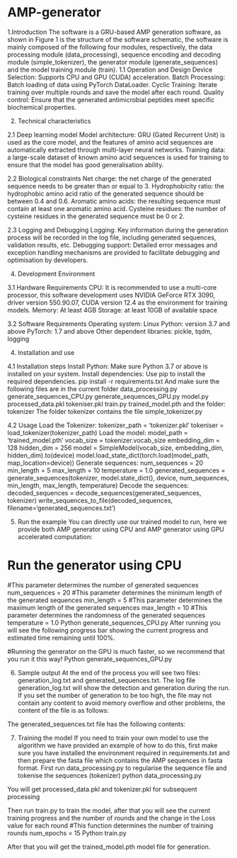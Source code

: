 # AMP-generator

1.Introduction
The software is a GRU-based AMP generation software, as shown in Figure 1 is the structure of the software schematic, the software is mainly composed of the following four modules, respectively, the data processing module (data_processing), sequence encoding and decoding module (simple_tokenizer), the generator module (generate_sequences) and the model training module (train).
1.1 Operation and Design
Device Selection: Supports CPU and GPU (CUDA) acceleration.
Batch Processing: Batch loading of data using PyTorch DataLoader.
Cyclic Training: Iterate training over multiple rounds and save the model after each round.
Quality control: Ensure that the generated antimicrobial peptides meet specific biochemical properties.

2. Technical characteristics

2.1 Deep learning model
Model architecture: GRU (Gated Recurrent Unit) is used as the core model, and the features of amino acid sequences are automatically extracted through multi-layer neural networks.
Training data: a large-scale dataset of known amino acid sequences is used for training to ensure that the model has good generalisation ability.

2.2 Biological constraints
Net charge: the net charge of the generated sequence needs to be greater than or equal to 3.
Hydrophobicity ratio: the hydrophobic amino acid ratio of the generated sequence should be between 0.4 and 0.6.
Aromatic amino acids: the resulting sequence must contain at least one aromatic amino acid.
Cysteine residues: the number of cysteine residues in the generated sequence must be 0 or 2.

2.3 Logging and Debugging
Logging: Key information during the generation process will be recorded in the log file, including generated sequences, validation results, etc.
Debugging support: Detailed error messages and exception handling mechanisms are provided to facilitate debugging and optimisation by developers.

4. Development Environment
   
3.1 Hardware Requirements
CPU: It is recommended to use a multi-core processor, this software development uses NVIDIA GeForce RTX 3090, driver version 550.90.07, CUDA version 12.4 as the environment for training models.
Memory: At least 4GB
Storage: at least 10GB of available space

3.2 Software Requirements
Operating system: Linux
Python: version 3.7 and above
PyTorch: 1.7 and above
Other dependent libraries: pickle, tqdm, logging

4. Installation and use

4.1 Installation steps
Install Python: Make sure Python 3.7 or above is installed on your system.
Install dependencies: Use pip to install the required dependencies.
pip install -r requirements.txt
And make sure the following files are in the current folder
data_processing.py
generate_sequences_CPU.py
generate_sequences_GPU.py
model.py
processed_data.pkl
tokeniser.pkl
train.py
trained_model.pth
and the folder: tokenizer
The folder tokenizer contains the file simple_tokenizer.py

4.2 Usage
Load the Tokenizer:
tokenizer_path = ‘tokenizer.pkl’
tokeniser = load_tokenizer(tokenizer_path)
Load the model:
model_path = ‘trained_model.pth’
vocab_size = tokenizer.vocab_size
embedding_dim = 128
hidden_dim = 256
model = SimpleModel(vocab_size, embedding_dim, hidden_dim).to(device)
model.load_state_dict(torch.load(model_path, map_location=device))
Generate sequences:
num_sequences = 20
min_length = 5
max_length = 10
temperature = 1.0
generated_sequences = generate_sequences(tokenizer, model.state_dict(), device, num_sequences, min_length, max_length, temperature)
Decode the sequences:
decoded_sequences = decode_sequences(generated_sequences, tokenizer)
write_sequences_to_file(decoded_sequences, filename=‘generated_sequences.txt’)

5. Run the example
You can directly use our trained model to run, here we provide both AMP generator using CPU and AMP generator using GPU accelerated computation:
# Run the generator using CPU
#This parameter determines the number of generated sequences num_sequences = 20
#This parameter determines the minimum length of the generated sequences min_length = 5
#This parameter determines the maximum length of the generated sequences max_length = 10
#This parameter determines the randomness of the generated sequences temperature = 1.0
Python generate_sequences_CPU.py
After running you will see the following progress bar showing the current progress and estimated time remaining until 100%.

#Running the generator on the GPU is much faster, so we recommend that you run it this way!
Python generate_sequences_GPU.py

6. Sample output
At the end of the process you will see two files: generation_log.txt and generated_sequences.txt.
The log file generation_log.txt will show the detection and generation during the run. If you set the number of generation to be too high, the file may not contain any content to avoid memory overflow and other problems, the content of the file is as follows:

The generated_sequences.txt file has the following contents:

7. Training the model
If you need to train your own model to use the algorithm we have provided an example of how to do this, first make sure you have installed the environment required in requirements.txt and then prepare the fasta file which contains the AMP sequences in fasta format.
First run data_processing.py to regularise the sequence file and tokenise the sequences (tokenizer)
python data_processing.py

You will get processed_data.pkl and tokenizer.pkl for subsequent processing

Then run train.py to train the model, after that you will see the current training progress and the number of rounds and the change in the Loss value for each round
#This function determines the number of training rounds num_epochs = 15
Python train.py

After that you will get the trained_model.pth model file for generation.
